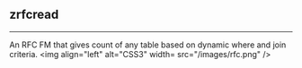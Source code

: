 ## zrfcread

---
An RFC FM that gives count of any table based on dynamic where and join criteria.
<img align="left" alt="CSS3" width= src="/images/rfc.png" />
